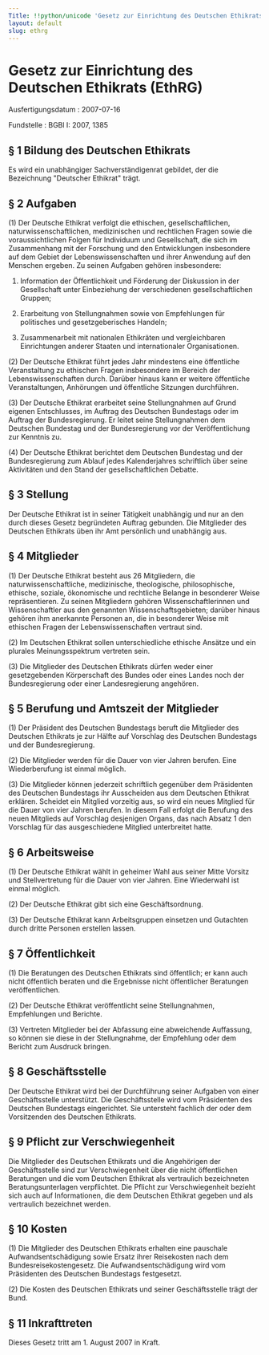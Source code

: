 ```yaml
---
Title: !!python/unicode 'Gesetz zur Einrichtung des Deutschen Ethikrats'
layout: default
slug: ethrg
---
```


# Gesetz zur Einrichtung des Deutschen Ethikrats (EthRG)

Ausfertigungsdatum
:   2007-07-16

Fundstelle
:   BGBl I: 2007, 1385



## § 1 Bildung des Deutschen Ethikrats

Es wird ein unabhängiger Sachverständigenrat gebildet, der die
Bezeichnung "Deutscher Ethikrat" trägt.


## § 2 Aufgaben

(1) Der Deutsche Ethikrat verfolgt die ethischen, gesellschaftlichen,
naturwissenschaftlichen, medizinischen und rechtlichen Fragen sowie
die voraussichtlichen Folgen für Individuum und Gesellschaft, die sich
im Zusammenhang mit der Forschung und den Entwicklungen insbesondere
auf dem Gebiet der Lebenswissenschaften und ihrer Anwendung auf den
Menschen ergeben. Zu seinen Aufgaben gehören insbesondere:

1.  Information der Öffentlichkeit und Förderung der Diskussion in der
    Gesellschaft unter Einbeziehung der verschiedenen gesellschaftlichen
    Gruppen;


2.  Erarbeitung von Stellungnahmen sowie von Empfehlungen für politisches
    und gesetzgeberisches Handeln;


3.  Zusammenarbeit mit nationalen Ethikräten und vergleichbaren
    Einrichtungen anderer Staaten und internationaler Organisationen.




(2) Der Deutsche Ethikrat führt jedes Jahr mindestens eine öffentliche
Veranstaltung zu ethischen Fragen insbesondere im Bereich der
Lebenswissenschaften durch. Darüber hinaus kann er weitere öffentliche
Veranstaltungen, Anhörungen und öffentliche Sitzungen durchführen.

(3) Der Deutsche Ethikrat erarbeitet seine Stellungnahmen auf Grund
eigenen Entschlusses, im Auftrag des Deutschen Bundestags oder im
Auftrag der Bundesregierung. Er leitet seine Stellungnahmen dem
Deutschen Bundestag und der Bundesregierung vor der Veröffentlichung
zur Kenntnis zu.

(4) Der Deutsche Ethikrat berichtet dem Deutschen Bundestag und der
Bundesregierung zum Ablauf jedes Kalenderjahres schriftlich über seine
Aktivitäten und den Stand der gesellschaftlichen Debatte.


## § 3 Stellung

Der Deutsche Ethikrat ist in seiner Tätigkeit unabhängig und nur an
den durch dieses Gesetz begründeten Auftrag gebunden. Die Mitglieder
des Deutschen Ethikrats üben ihr Amt persönlich und unabhängig aus.


## § 4 Mitglieder

(1) Der Deutsche Ethikrat besteht aus 26 Mitgliedern, die
naturwissenschaftliche, medizinische, theologische, philosophische,
ethische, soziale, ökonomische und rechtliche Belange in besonderer
Weise repräsentieren. Zu seinen Mitgliedern gehören
Wissenschaftlerinnen und Wissenschaftler aus den genannten
Wissenschaftsgebieten; darüber hinaus gehören ihm anerkannte Personen
an, die in besonderer Weise mit ethischen Fragen der
Lebenswissenschaften vertraut sind.

(2) Im Deutschen Ethikrat sollen unterschiedliche ethische Ansätze und
ein plurales Meinungsspektrum vertreten sein.

(3) Die Mitglieder des Deutschen Ethikrats dürfen weder einer
gesetzgebenden Körperschaft des Bundes oder eines Landes noch der
Bundesregierung oder einer Landesregierung angehören.


## § 5 Berufung und Amtszeit der Mitglieder

(1) Der Präsident des Deutschen Bundestags beruft die Mitglieder des
Deutschen Ethikrats je zur Hälfte auf Vorschlag des Deutschen
Bundestags und der Bundesregierung.

(2) Die Mitglieder werden für die Dauer von vier Jahren berufen. Eine
Wiederberufung ist einmal möglich.

(3) Die Mitglieder können jederzeit schriftlich gegenüber dem
Präsidenten des Deutschen Bundestags ihr Ausscheiden aus dem Deutschen
Ethikrat erklären. Scheidet ein Mitglied vorzeitig aus, so wird ein
neues Mitglied für die Dauer von vier Jahren berufen. In diesem Fall
erfolgt die Berufung des neuen Mitglieds auf Vorschlag desjenigen
Organs, das nach Absatz 1 den Vorschlag für das ausgeschiedene
Mitglied unterbreitet hatte.


## § 6 Arbeitsweise

(1) Der Deutsche Ethikrat wählt in geheimer Wahl aus seiner Mitte
Vorsitz und Stellvertretung für die Dauer von vier Jahren. Eine
Wiederwahl ist einmal möglich.

(2) Der Deutsche Ethikrat gibt sich eine Geschäftsordnung.

(3) Der Deutsche Ethikrat kann Arbeitsgruppen einsetzen und Gutachten
durch dritte Personen erstellen lassen.


## § 7 Öffentlichkeit

(1) Die Beratungen des Deutschen Ethikrats sind öffentlich; er kann
auch nicht öffentlich beraten und die Ergebnisse nicht öffentlicher
Beratungen veröffentlichen.

(2) Der Deutsche Ethikrat veröffentlicht seine Stellungnahmen,
Empfehlungen und Berichte.

(3) Vertreten Mitglieder bei der Abfassung eine abweichende
Auffassung, so können sie diese in der Stellungnahme, der Empfehlung
oder dem Bericht zum Ausdruck bringen.


## § 8 Geschäftsstelle

Der Deutsche Ethikrat wird bei der Durchführung seiner Aufgaben von
einer Geschäftsstelle unterstützt. Die Geschäftsstelle wird vom
Präsidenten des Deutschen Bundestags eingerichtet. Sie untersteht
fachlich der oder dem Vorsitzenden des Deutschen Ethikrats.


## § 9 Pflicht zur Verschwiegenheit

Die Mitglieder des Deutschen Ethikrats und die Angehörigen der
Geschäftsstelle sind zur Verschwiegenheit über die nicht öffentlichen
Beratungen und die vom Deutschen Ethikrat als vertraulich bezeichneten
Beratungsunterlagen verpflichtet. Die Pflicht zur Verschwiegenheit
bezieht sich auch auf Informationen, die dem Deutschen Ethikrat
gegeben und als vertraulich bezeichnet werden.


## § 10 Kosten

(1) Die Mitglieder des Deutschen Ethikrats erhalten eine pauschale
Aufwandsentschädigung sowie Ersatz ihrer Reisekosten nach dem
Bundesreisekostengesetz. Die Aufwandsentschädigung wird vom
Präsidenten des Deutschen Bundestags festgesetzt.

(2) Die Kosten des Deutschen Ethikrats und seiner Geschäftsstelle
trägt der Bund.


## § 11 Inkrafttreten

Dieses Gesetz tritt am 1. August 2007 in Kraft.


